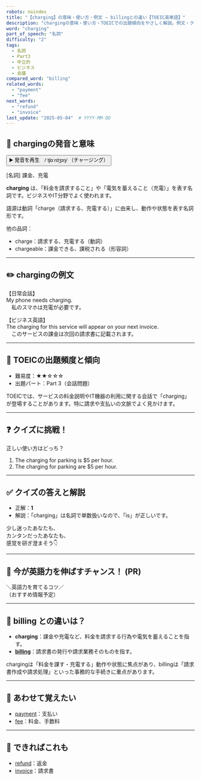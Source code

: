 ```yaml
---
robots: noindex
title: "【charging】の意味・使い方・例文 ― billingとの違い【TOEIC英単語】"
description: "chargingの意味・使い方・TOEICでの出題傾向をやさしく解説。例文・クイズ付きでbillingとの違いもわかりやすく学べます。"
word: "charging"
part_of_speech: "名詞"
difficulty: "2"
tags:
  - 名詞
  - Part3
  - 中立的
  - ビジネス
  - 会議
compared_word: "billing"
related_words:
  - "payment"
  - "fee"
next_words:
  - "refund"
  - "invoice"
last_update: "2025-05-04"  # YYYY-MM-DD
---
```


## 🔰 chargingの発音と意味

<button class="play-audio" onclick="playTTS('charging')">
  <span class="play-audio-main">
    ▶️ 発音を再生　/ˈtʃɑːrdʒɪŋ/
  </span>
  <span class="play-audio-sub">
    （チャージング）
  </span>
</button>

[名詞] 課金、充電

**charging** は、「料金を請求すること」や「電気を蓄えること（充電）」を表す名詞です。ビジネスやIT分野でよく使われます。

語源は動詞「charge（請求する、充電する）」に由来し、動作や状態を表す名詞形です。

他の品詞：  
- charge：請求する、充電する（動詞）
- chargeable：課金できる、課税される（形容詞）

---

## ✏️ chargingの例文

【日常会話】  
My phone needs charging.  
　私のスマホは充電が必要です。

【ビジネス英語】  
The charging for this service will appear on your next invoice.  
　このサービスの課金は次回の請求書に記載されます。

---

## 🎯 TOEICの出題頻度と傾向

- 難易度：★★☆☆☆
- 出題パート：Part 3（会話問題）

TOEICでは、サービスの料金説明やIT機器の利用に関する会話で「charging」が登場することがあります。特に請求や支払いの文脈でよく見かけます。

---

## ❓ クイズに挑戦！

正しい使い方はどっち？

1. The charging for parking is $5 per hour.  
2. The charging for parking are $5 per hour.

---

## ✅ クイズの答えと解説

- 正解：**1**
- 解説：「charging」は名詞で単数扱いなので、「is」が正しいです。

少し迷ったあなたも、  
カンタンだったあなたも、  
感覚を研ぎ澄まそう👇️

---

## 🚀 今が英語力を伸ばすチャンス！ (PR)

<div class="info-center">
＼英語力を育てるコツ／<br>  
（おすすめ情報予定）
</div>

---

## 🤔  billing との違いは？

- **charging**：課金や充電など、料金を請求する行為や電気を蓄えることを指す。
- **[billing](/billing)**：請求書の発行や請求業務そのものを指す。

chargingは「料金を課す・充電する」動作や状態に焦点があり、billingは「請求書作成や請求処理」といった事務的な手続きに重点があります。

---

## 🧩 あわせて覚えたい

- [payment](/payment)：支払い
- [fee](/fee)：料金、手数料

---

## 📖 できればこれも

- [refund](/refund)：返金
- [invoice](/invoice)：請求書

<!-- cvid: aid39_bid04 -->

